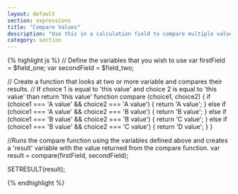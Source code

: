 ```yaml
---
layout: default
section: expressions
title: "Compare Values"
description: "Use this in a calculation field to compare multiple values and return a specific value based on the values entered."
category: section
---
```


{% highlight  js %}
// Define the variables that you wish to use
var firstField = $field_one;
var secondField = $field_two;

// Create a function that looks at two or more variable and compares their results.
// If choice 1 is equal to 'this value' and choice 2 is equal to 'this value' than return 'this value'
function compare (choice1, choice2) {
  if (choice1 === 'A value' && choice2 === 'A value') {
    return 'A value';
  } else if (choice1 === 'A value' && choice2 === 'B value') {
    return 'B value';
  } else if (choice1 === 'B value' && choice2 === 'B value') {
    return 'C value';
  } else if (choice1 === 'B value' && choice2 === 'C value') {
    return 'D value';
  }
}

//Runs the compare function using the variables defined above and creates a 'result' variable with the value returned from the compare function.
var result = compare(firstField, secondField);


SETRESULT(result);

{% endhighlight %}
